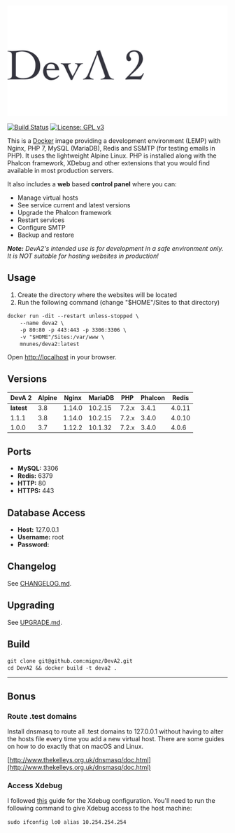 ![DevA2](https://raw.githubusercontent.com/mignz/DevA2/master/deva.png)

[![Build Status](https://travis-ci.org/mignz/DevA2.svg?branch=master)](https://travis-ci.org/mignz/DevA2)
[![License: GPL v3](https://img.shields.io/badge/License-GPL%20v3-blue.svg)](https://www.gnu.org/licenses/gpl-3.0)

This is a [Docker](https://www.docker.com/) image providing a development environment (LEMP) with Nginx, PHP 7, MySQL (MariaDB), Redis and SSMTP (for testing emails in PHP). It uses the lightweight Alpine Linux. PHP is installed along with the Phalcon framework, XDebug and other extensions that you would find available in most production servers.

It also includes a **web** based **control panel** where you can:

- Manage virtual hosts
- See service current and latest versions
- Upgrade the Phalcon framework
- Restart services
- Configure SMTP
- Backup and restore

_**Note:** DevA2's intended use is for development in a safe environment only. It is NOT suitable for hosting websites in production!_

## Usage

1. Create the directory where the websites will be located
1. Run the following command (change "$HOME"/Sites to that directory)

```shell
docker run -dit --restart unless-stopped \
    --name deva2 \
    -p 80:80 -p 443:443 -p 3306:3306 \
    -v "$HOME"/Sites:/var/www \
    mnunes/deva2:latest
```

Open [http://localhost](https://localhost) in your browser.

## Versions

|   DevA 2   | Alpine |  Nginx  | MariaDB |  PHP  | Phalcon | Redis  |
|------------|--------|---------|---------|-------|---------|--------|
| **latest** | 3.8    | 1.14.0  | 10.2.15 | 7.2.x | 3.4.1   | 4.0.11 |
| 1.1.1      | 3.8    | 1.14.0  | 10.2.15 | 7.2.x | 3.4.0   | 4.0.10 |
| 1.0.0      | 3.7    | 1.12.2  | 10.1.32 | 7.2.x | 3.4.0   | 4.0.6  |

## Ports

- **MySQL:** 3306
- **Redis:** 6379
- **HTTP:** 80
- **HTTPS:** 443

## Database Access

- **Host:** 127.0.0.1
- **Username:** root
- **Password:**

## Changelog

See [CHANGELOG.md](https://github.com/mignz/DevA2/blob/master/CHANGELOG.md).

## Upgrading

See [UPGRADE.md](https://github.com/mignz/DevA2/blob/master/UPGRADE.md).

## Build

```shell
git clone git@github.com:mignz/DevA2.git
cd DevA2 && docker build -t deva2 .
```

---

## Bonus

### Route .test domains

Install dnsmasq to route all .test domains to 127.0.0.1 without having to alter the hosts file every time you add a new virtual host. There are some guides on how to do exactly that on macOS and Linux.

[http://www.thekelleys.org.uk/dnsmasq/doc.html](http://www.thekelleys.org.uk/dnsmasq/doc.html)

### Access Xdebug

I followed [this](https://grzegorowski.com/docker-with-xdebug-and-vdebug/) guide for the Xdebug configuration. You'll need to run the following command to give Xdebug access to the host machine:

`sudo ifconfig lo0 alias 10.254.254.254`

